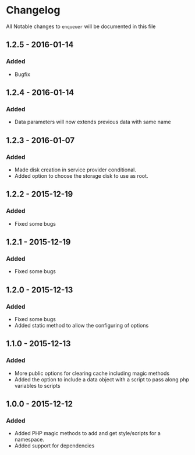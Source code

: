 # Changelog

All Notable changes to `enqueuer` will be documented in this file

## 1.2.5 - 2016-01-14

### Added
- Bugfix

## 1.2.4 - 2016-01-14

### Added
- Data parameters will now extends previous data with same name

## 1.2.3 - 2016-01-07

### Added
- Made disk creation in service provider conditional.
- Added option to choose the storage disk to use as root.

## 1.2.2 - 2015-12-19

### Added
- Fixed some bugs

## 1.2.1 - 2015-12-19

### Added
- Fixed some bugs

## 1.2.0 - 2015-12-13

### Added
- Fixed some bugs
- Added static method to allow the configuring of options

## 1.1.0 - 2015-12-13

### Added
- More public options for clearing cache including magic methods
- Added the option to include a data object with a script to pass along php variables to scripts

## 1.0.0 - 2015-12-12

### Added
- Added PHP magic methods to add and get style/scripts for a namespace.
- Added support for dependencies